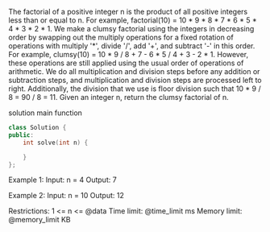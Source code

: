 The factorial of a positive integer n is the product of all positive integers less than or equal to n.
    For example, factorial(10) = 10 * 9 * 8 * 7 * 6 * 5 * 4 * 3 * 2 * 1.
We make a clumsy factorial using the integers in decreasing order by swapping out the multiply operations for a fixed rotation of operations with multiply '*', divide '/', add '+', and subtract '-' in this order.
    For example, clumsy(10) = 10 * 9 / 8 + 7 - 6 * 5 / 4 + 3 - 2 * 1.
However, these operations are still applied using the usual order of operations of arithmetic. We do all multiplication and division steps before any addition or subtraction steps, and multiplication and division steps are processed left to right.
Additionally, the division that we use is floor division such that 10 * 9 / 8 = 90 / 8 = 11.
Given an integer n, return the clumsy factorial of n.

solution main function
```cpp
class Solution {
public:
    int solve(int n) {

    }
};
```

Example 1:
Input: n = 4
Output: 7

Example 2:
Input: n = 10
Output: 12

Restrictions:
1 <= n <= @data
Time limit: @time_limit ms
Memory limit: @memory_limit KB